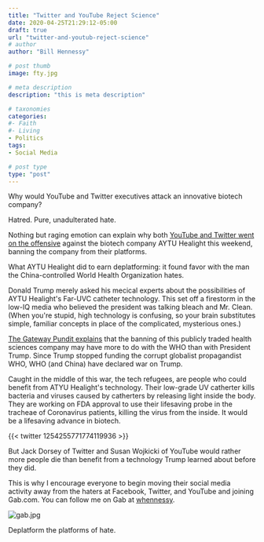 ```yaml
---
title: "Twitter and YouTube Reject Science"
date: 2020-04-25T21:29:12-05:00
draft: true
url: "twitter-and-youtub-reject-science"
# author
author: "Bill Hennessy"

# post thumb
image: fty.jpg

# meta description
description: "this is meta description"

# taxonomies
categories: 
#- Faith
#- Living
- Politics
tags:
- Social Media

# post type
type: "post"
---
```


Why would YouTube and Twitter executives attack an innovative biotech company? 

Hatred. Pure, unadulterated hate. 

Nothing but raging emotion can explain why both [YouTube and Twitter went on the offensive](https://www.thegatewaypundit.com/2020/04/tech-tyranny-twitter-suspends-account-youtube-removes-video-biotech-company-created-covid-19-treatment-using-uv-light-lungs/) against the biotech company AYTU Healight this weekend, banning the company from their platforms. 

What AYTU Healight did to earn deplatforming: it found favor with the man the China-controlled World Health Organization hates. 

Donald Trump merely asked his mecical experts about the possibilities of AYTU Healight's Far-UVC catheter technology. This set off a firestorm in the low-IQ media who believed the president was talking bleach and Mr. Clean. (When you're stupid, high technology is confusing, so your brain substitutes simple, familiar concepts in place of the complicated, mysterious ones.) 

[The Gateway Pundit explains](https://www.thegatewaypundit.com/2020/04/tech-tyranny-twitter-suspends-account-youtube-removes-video-biotech-company-created-covid-19-treatment-using-uv-light-lungs/) that the banning of this publicly traded health sciences company may have more to do with the WHO than with President Trump. Since Trump stopped funding the corrupt globalist propagandist WHO, WHO (and China) have declared war on Trump. 

Caught in the middle of this war, the tech refugees, are people who could benefit from ATYU Healight's technology. Their low-grade UV catherter kills bacteria and viruses caused by catherters by releasing light inside the body. They are working on FDA approval to use their lifesaving probe in the tracheae of Coronavirus patients, killing the virus from the inside. It would be a lifesaving advance in biotech. 

{{< twitter 1254255771774119936 >}}

But Jack Dorsey of Twitter and Susan Wojkicki of YouTube would rather more people die than benefit from a technology Trump learned about before they did. 

This is why I encourage everyone to begin moving their social media activity away from the haters at Facebook, Twitter, and YouTube and joining Gab.com. You can follow me on Gab at [whennessy](https://gab.com/whennessy). 

![gab.jpg](/images/gab.jpg)

Deplatform the platforms of hate.